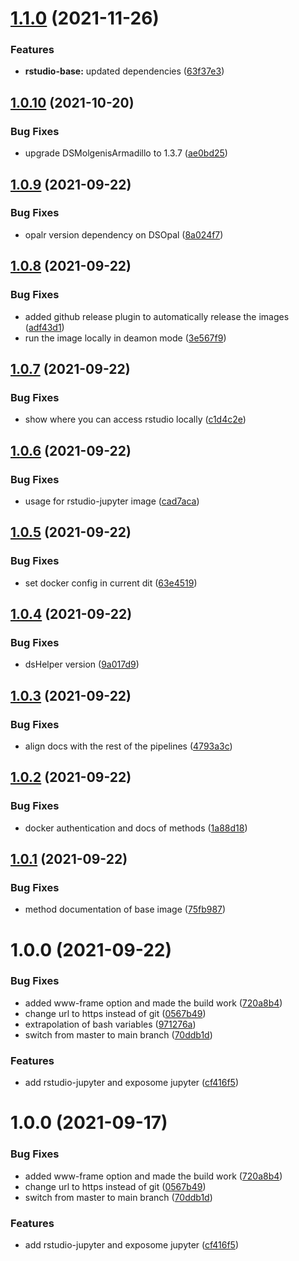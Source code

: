 # [1.1.0](https://github.com/datashield/docker-jupyter-rstudio-base/compare/@datashield/rstudio-jupyter-v1.0.10...@datashield/rstudio-jupyter-v1.1.0) (2021-11-26)


### Features

* **rstudio-base:** updated dependencies ([63f37e3](https://github.com/datashield/docker-jupyter-rstudio-base/commit/63f37e3cb28a3ac5defafa2c62ce6a0cdac64a83))

## [1.0.10](https://github.com/datashield/docker-jupyter-rstudio-base/compare/@datashield/rstudio-jupyter-v1.0.9...@datashield/rstudio-jupyter-v1.0.10) (2021-10-20)


### Bug Fixes

* upgrade DSMolgenisArmadillo to 1.3.7 ([ae0bd25](https://github.com/datashield/docker-jupyter-rstudio-base/commit/ae0bd2542e9a483a9970cd361eecbac9d984dfb2))

## [1.0.9](https://github.com/datashield/docker-jupyter-rstudio-base/compare/@datashield/rstudio-jupyter-v1.0.8...@datashield/rstudio-jupyter-v1.0.9) (2021-09-22)


### Bug Fixes

* opalr version dependency on DSOpal ([8a024f7](https://github.com/datashield/docker-jupyter-rstudio-base/commit/8a024f74814b361687ad7548db71874fbecfaed3))

## [1.0.8](https://github.com/datashield/docker-jupyter-rstudio-base/compare/@datashield/rstudio-jupyter-v1.0.7...@datashield/rstudio-jupyter-v1.0.8) (2021-09-22)


### Bug Fixes

* added github release plugin to automatically release the images ([adf43d1](https://github.com/datashield/docker-jupyter-rstudio-base/commit/adf43d13220eef8f6fc583af0cd27adeb80b2240))
* run the image locally in deamon mode ([3e567f9](https://github.com/datashield/docker-jupyter-rstudio-base/commit/3e567f999669a17edcf577c0b8e7122a43ee43b5))

## [1.0.7](https://github.com/datashield/docker-jupyter-rstudio-base/compare/@datashield/rstudio-jupyter-v1.0.6...@datashield/rstudio-jupyter-v1.0.7) (2021-09-22)


### Bug Fixes

* show where you can access rstudio locally ([c1d4c2e](https://github.com/datashield/docker-jupyter-rstudio-base/commit/c1d4c2ec5ca87daaa1dadc97dc3984513f66cacf))

## [1.0.6](https://github.com/datashield/docker-jupyter-rstudio-base/compare/@datashield/rstudio-jupyter-v1.0.5...@datashield/rstudio-jupyter-v1.0.6) (2021-09-22)


### Bug Fixes

* usage for rstudio-jupyter image ([cad7aca](https://github.com/datashield/docker-jupyter-rstudio-base/commit/cad7aca9351accb726acccd12f93fdc2ead73e00))

## [1.0.5](https://github.com/datashield/docker-jupyter-rstudio-base/compare/@datashield/rstudio-jupyter-v1.0.4...@datashield/rstudio-jupyter-v1.0.5) (2021-09-22)


### Bug Fixes

* set docker config in current dit ([63e4519](https://github.com/datashield/docker-jupyter-rstudio-base/commit/63e451989fcc8906c154c888e1e0a5b92a7f4260))

## [1.0.4](https://github.com/datashield/docker-jupyter-rstudio-base/compare/@datashield/rstudio-jupyter-v1.0.3...@datashield/rstudio-jupyter-v1.0.4) (2021-09-22)


### Bug Fixes

* dsHelper version ([9a017d9](https://github.com/datashield/docker-jupyter-rstudio-base/commit/9a017d9d33347db94cb18ee1e039437318de0c44))

## [1.0.3](https://github.com/datashield/docker-jupyter-rstudio-base/compare/@datashield/rstudio-jupyter-v1.0.2...@datashield/rstudio-jupyter-v1.0.3) (2021-09-22)


### Bug Fixes

* align docs with the rest of the pipelines ([4793a3c](https://github.com/datashield/docker-jupyter-rstudio-base/commit/4793a3c0cdf1c3ed2e716aae93d553b55df8bc7e))

## [1.0.2](https://github.com/datashield/docker-jupyter-rstudio-base/compare/@datashield/rstudio-jupyter-v1.0.1...@datashield/rstudio-jupyter-v1.0.2) (2021-09-22)


### Bug Fixes

* docker authentication and docs of methods ([1a88d18](https://github.com/datashield/docker-jupyter-rstudio-base/commit/1a88d18d98b62362aedffcc47ba747490fc793ad))

## [1.0.1](https://github.com/datashield/docker-jupyter-rstudio-base/compare/@datashield/rstudio-jupyter-v1.0.0...@datashield/rstudio-jupyter-v1.0.1) (2021-09-22)


### Bug Fixes

* method documentation of base image ([75fb987](https://github.com/datashield/docker-jupyter-rstudio-base/commit/75fb987291a87221157893ef84d150922dd2547b))

# 1.0.0 (2021-09-22)


### Bug Fixes

* added www-frame option and made the build work ([720a8b4](https://github.com/datashield/docker-jupyter-rstudio-base/commit/720a8b4e8331440b0baa9e19f5b9ee114d17fe32))
* change url to https instead of git ([0567b49](https://github.com/datashield/docker-jupyter-rstudio-base/commit/0567b496ecd84a684fe6bf74879d6348d16f3be9))
* extrapolation of bash variables ([971276a](https://github.com/datashield/docker-jupyter-rstudio-base/commit/971276a96e3af2fb06f18c21f3c24c3237b74e06))
* switch from master to main branch ([70ddb1d](https://github.com/datashield/docker-jupyter-rstudio-base/commit/70ddb1dc4a3edeef5138303c2379159c0d8d4c73))


### Features

* add rstudio-jupyter and exposome jupyter ([cf416f5](https://github.com/datashield/docker-jupyter-rstudio-base/commit/cf416f5aefae387c716a864b4d3894549c6205f6))

# 1.0.0 (2021-09-17)


### Bug Fixes

* added www-frame option and made the build work ([720a8b4](https://github.com/datashield/docker-jupyter-rstudio-base/commit/720a8b4e8331440b0baa9e19f5b9ee114d17fe32))
* change url to https instead of git ([0567b49](https://github.com/datashield/docker-jupyter-rstudio-base/commit/0567b496ecd84a684fe6bf74879d6348d16f3be9))
* switch from master to main branch ([70ddb1d](https://github.com/datashield/docker-jupyter-rstudio-base/commit/70ddb1dc4a3edeef5138303c2379159c0d8d4c73))


### Features

* add rstudio-jupyter and exposome jupyter ([cf416f5](https://github.com/datashield/docker-jupyter-rstudio-base/commit/cf416f5aefae387c716a864b4d3894549c6205f6))
